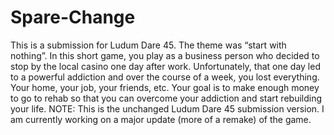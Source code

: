 # Spare-Change
This is a submission for Ludum Dare 45. The theme was “start with nothing”. In this short game, you play as a business person who decided to stop by the local casino one day after work. Unfortunately, that one day led to a powerful addiction and over the course of a week, you lost everything. Your home, your job, your friends, etc. Your goal is to make enough money to go to rehab so that you can overcome your addiction and start rebuilding your life.  NOTE: This is the unchanged Ludum Dare 45 submission version. I am currently working on a major update (more of a remake) of the game.

